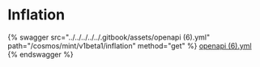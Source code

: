 # Inflation

{% swagger src="../../../../../.gitbook/assets/openapi (6).yml" path="/cosmos/mint/v1beta1/inflation" method="get" %}
[openapi (6).yml](<../../../../../.gitbook/assets/openapi (6).yml>)
{% endswagger %}

